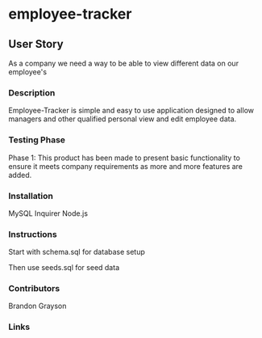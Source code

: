 # employee-tracker

## User Story 
As a company we need a way to be able to view different data on our employee's

### Description 
Employee-Tracker is simple and easy to use application designed to allow managers and other qualified personal view and edit employee data.

### Testing Phase
Phase 1: This product has been made to present basic functionality to ensure it meets company requirements as more and more features are added.

### Installation 
MySQL
Inquirer
Node.js

### Instructions 
Start with schema.sql for database setup

Then use seeds.sql for seed data

### Contributors
Brandon Grayson

### Links


